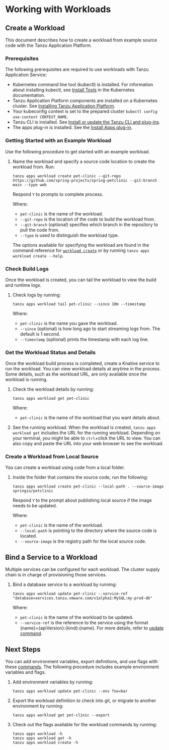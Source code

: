 # Working with Workloads

## <a id="create"></a> Create a Workload

This document describes how to create a workload from example source code with the Tanzu Application Platform.

### <a id='prerequisites'></a> Prerequisites

The following prerequisites are required to use workloads with Tanzu Application Service:

+ Kubernetes command line tool (kubectl) is installed. For information about installing kubectl, see [Install Tools](https://kubernetes.io/docs/tasks/tools/) in the Kubernetes documentation.
+ Tanzu Application Platform components are installed on a Kubernetes cluster. See [Installing Tanzu Application Platform](../../install-intro.md).
+ Your kubeconfig context is set to the prepared cluster `kubectl config use-context CONTEXT_NAME`.
+ Tanzu CLI is installed. See [Install or update the Tanzu CLI and plug-ins](../../install-tanzu-cli.md#cli-and-plugin).
+ The apps plug-in is installed. See the [Install Apps plug-in](install-apps-cli.md).

### <a id="example"></a> Getting Started with an Example Workload

Use the following procedure to get started with an example workload.

1. Name the workload and specify a source code location to create the workload from. Run:

    ```
    tanzu apps workload create pet-clinic --git-repo https://github.com/spring-projects/spring-petclinic --git-branch main --type web  
    ```

    Respond `Y` to prompts to complete process.

    Where:
    + `pet-clinic` is the name of the workload.
    + `--git-repo` is the location of the code to build the workload from.
    + `--git-branch` (optional) specifies which branch in the repository to pull the code from.
    + `--type` is used to distinguish the workload type.

    The options available for specifying the workload are found in the command reference for [`workload create`](command-reference/tanzu-apps-workload-create.md) or by running `tanzu apps workload create --help`.


### <a id="check-build-logs"></a> Check Build Logs

Once the workload is created, you can tail the workload to view the build and runtime logs.

1. Check logs by running:

    ```
    tanzu apps workload tail pet-clinic --since 10m --timestamp
    ```
    Where:
    + `pet-clinic` is the name you gave the workload.
    + `--since` (optional) is how long ago to start streaming logs from. The default is 1 second.
    + `--timestamp` (optional) prints the timestamp with each log line.

### <a id="workload-status"></a> Get the Workload Status and Details

Once the workload build process is completed, create a Knative service to run the workload.
You can view workload details at anytime in the process. Some details, such as the workload URL, are only available once the workload is running.

1. Check the workload details by running:

    ```
    tanzu apps workload get pet-clinic
    ```
    Where:
    + `pet-clinic` is the name of the workload that you want details about.

2. See the running workload.
When the workload is created, `tanzu apps workload get` includes the URL for the running workload.
Depending on your terminal, you might be able to `ctrl`+click the URL to view. You can also copy and paste the URL into your web browser to see the workload.

### <a id="workload-local-source"></a> Create a Workload from Local Source

You can create a workload using code from a local folder.

1. Inside the folder that contains the source code, run the following:

    ```
    tanzu apps workload create pet-clinic --local-path . --source-image springio/petclinic
    ```

    Respond `Y` to the prompt about publishing local source if the image needs to be updated.

    Where:
    + `pet-clinic` is the name of the workload.
    + `--local-path` is pointing to the directory where the source code is located.
    + `--source-image` is the registry path for the local source code.

## <a id="bind-service"></a> Bind a Service to a Workload

Multiple services can be configured for each workload. The cluster supply chain is in charge of provisioning those services.

1. Bind a database service to a workload by running:

    ```
    tanzu apps workload update pet-clinic --service-ref "database=services.tanzu.vmware.com/v1alpha1:MySQL:my-prod-db"
    ```
    Where:
    + `pet-clinic` is the name of the workload to be updated.
    + `--service-ref` is the reference to the service using the format {name}={apiVersion}:{kind}:{name}. For more details, refer to [update command](command-reference/tanzu-apps-workload-update.md#update-options).

## <a id="next-steps"></a> Next Steps

You can add environment variables, export definitions, and use flags with these [commands](command-reference.md). The following procedure includes example environment variables and flags.

1. Add environment variables by running:

    ```
    tanzu apps workload update pet-clinic --env foo=bar
    ```

2. Export the workload definition to check into git, or migrate to another environment by running:

    ```
    tanzu apps workload get pet-clinic --export
    ```

3. Check out the flags available for the workload commands by running:

    ```
    tanzu apps workload -h
    tanzu apps workload get -h
    tanzu apps workload create -h
    ```
